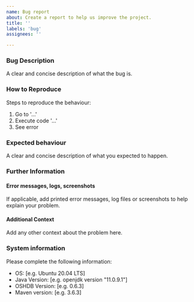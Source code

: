 ```yaml
---
name: Bug report
about: Create a report to help us improve the project.
title: ''
labels: 'bug'
assignees: ''

---
```


### Bug Description
A clear and concise description of what the bug is.

### How to Reproduce
Steps to reproduce the behaviour:
1. Go to '...'
2. Execute code '...'
3. See error

### Expected behaviour
A clear and concise description of what you expected to happen.

### Further Information
#### Error messages, logs, screenshots
If applicable, add printed error messages, log files or screenshots to help explain your problem.

#### Additional Context
Add any other context about the problem here.

### System information
Please complete the following information:
 - OS: [e.g. Ubuntu 20.04 LTS]
 - Java Version: [e.g. openjdk version "11.0.9.1"]
 - OSHDB Version: [e.g. 0.6.3]
 - Maven version: [e.g. 3.6.3]
